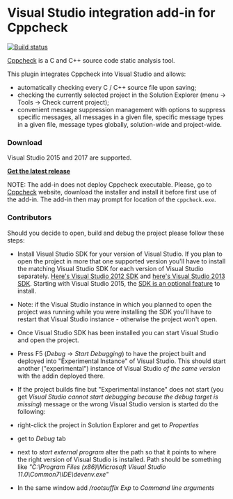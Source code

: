 # Visual Studio integration add-in for Cppcheck

[![Build status](https://ci.appveyor.com/api/projects/status/8qe1iy0ook8rme9o?svg=true)](https://ci.appveyor.com/project/VioletGiraffe/cppcheck-vs-addin)

[Cppcheck](http://cppcheck.sourceforge.net/) is a C and C++ source code static analysis tool.

This plugin integrates Cppcheck into Visual Studio and allows:

 * automatically checking every C / C++ source file upon saving;
 * checking the currently selected project in the Solution Explorer (menu -> Tools -> Check current project);
 * convenient message suppression management with options to suppress specific messages, all messages in a given file, specific message types in a given file, message types globally, solution-wide and project-wide.

### Download
Visual Studio 2015 and 2017 are supported.

**<a href="https://github.com/VioletGiraffe/cppcheck-vs-addin/releases/latest">Get the latest release</a>**

NOTE: The add-in does not deploy Cppcheck executable. Please, go to [Cppcheck](http://cppcheck.sourceforge.net/) website, download the installer and install it before first use of the add-in. The add-in then may prompt for location of the `cppcheck.exe`.

### Contributors

Should you decide to open, build and debug the project please follow these steps:

 * Install Visual Studio SDK for your version of Visual Studio.
If you plan to open the project in more that one supported version you'll have to install
the matching Visual Studio SDK for each version of Visual Studio separately.
<a href="http://www.microsoft.com/en-us/download/details.aspx?id=30668">Here's Visual Studio 2012 SDK</a>
and <a href="http://www.microsoft.com/en-us/download/details.aspx?id=40758">here's Visual Studio 2013 SDK</a>. Starting with Visual Studio 2015, the <a href="https://msdn.microsoft.com/en-us/library/mt683786.aspx">SDK is an optional feature</a> to install.

  * Note: if the Visual Studio instance in which you planned to open the project was running
 while you were installing the SDK you'll have to restart
 that Visual Studio instance - otherwise the project won't open.

 * Once Visual Studio SDK has been installed you can start Visual Studio and open the project.

 * Press F5 (*Debug* -> *Start Debugging*) to have the project built and deployed into "Experimental Instance" of Visual Studio.
 This should start another ("experimental") instance of Visual Studio *of the same version* with the addin deployed there.

  * If the project builds fine but "Experimental instance" does not start
(you get *Visual Studio cannot start debugging because the debug target is missing*) message
or the wrong Visual Studio version is started do the following:
  * right-click the project in Solution Explorer and get to *Properties*
  * get to *Debug* tab
  * next to *start external program* alter the path so that it points to where the right version of Visual Studio is installed. Path should be something like *"C:\Program Files (x86)\Microsoft Visual Studio 11.0\Common7\IDE\devenv.exe"*
  * In the same window add */rootsuffix Exp* to *Command line arguments*
